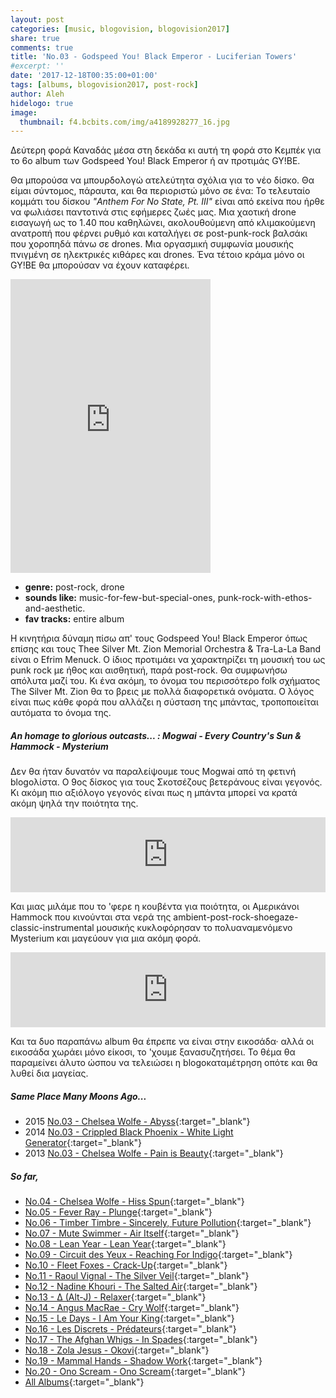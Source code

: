 ```yaml
---
layout: post
categories: [music, blogovision, blogovision2017]
share: true
comments: true
title: 'No.03 - Godspeed You! Black Emperor - Luciferian Towers'
#excerpt: ''
date: '2017-12-18T00:35:00+01:00'
tags: [albums, blogovision2017, post-rock]
author: Aleh
hidelogo: true
image:
  thumbnail: f4.bcbits.com/img/a4189928277_16.jpg
---
```

Δεύτερη φορά Καναδάς μέσα στη δεκάδα κι αυτή τη φορά στο Κεμπέκ για το 6ο album των Godspeed You! Black Emperor ή αν προτιμάς GY!BE. 

Θα μπορούσα να μπουρδολογώ ατελεύτητα σχόλια για το νέο δίσκο. Θα είμαι σύντομος, πάραυτα, και θα περιοριστώ μόνο σε ένα: Το τελευταίο κομμάτι του δίσκου *"Anthem For No State, Pt. III"* είναι από εκείνα που ήρθε να φωλιάσει παντοτινά στις εφήμερες ζωές μας. Μια χαοτική drone εισαγωγή ως το 1.40 που καθηλώνει, ακολουθούμενη από κλιμακούμενη ανατροπή που φέρνει ρυθμό και καταλήγει σε post-punk-rock βαλσάκι που χοροπηδά πάνω σε drones. Μια οργασμική συμφωνία μουσικής πνιγμένη σε ηλεκτρικές κιθάρες και drones. Ένα τέτοιο κράμα μόνο οι GY!BE θα μπορούσαν να έχουν καταφέρει.

<iframe class="invisible center" style="border: 0; width: 320px; height: 470px;" src="https://bandcamp.com/EmbeddedPlayer/album=233434656/size=large/bgcol=ffffff/linkcol=0687f5/tracklist=false/track=634940311/transparent=true/" seamless><a href="http://godspeedyoublackemperor.bandcamp.com/album/luciferian-towers">&quot;Luciferian Towers&quot; by Godspeed You! Black Emperor</a></iframe>

* **genre:** post-rock, drone
* **sounds like:** music-for-few-but-special-ones, punk-rock-with-ethos-and-aesthetic.
* **fav tracks:** entire album

H κινητήρια δύναμη πίσω απ' τους Godspeed You! Black Emperor όπως επίσης και τους Thee Silver Mt. Zion Memorial Orchestra & Tra-La-La Band είναι ο Efrim Menuck. Ο ίδιος προτιμάει να χαρακτηρίζει τη μουσική του ως punk rock με ήθος και αισθητική, παρά post-rock. Θα συμφωνήσω απόλυτα μαζί του. Κι ένα ακόμη, το όνομα του περισσότερο folk σχήματος The Silver Mt. Zion θα το βρεις με πολλά διαφορετικά ονόματα. Ο λόγος είναι πως κάθε φορά που αλλάζει η σύσταση της μπάντας, τροποποιείται αυτόματα το όνομα της.

<div class="text-divider"></div>

##### <i class="fa fa-hand-o-right"></i> An homage to glorious outcasts... : Mogwai - Every Country's Sun & Hammock - Mysterium
Δεν θα ήταν δυνατόν να παραλείψουμε τους Mogwai από τη φετινή blogoλίστα. Ο 9ος δίσκος για τους Σκοτσέζους βετεράνους είναι γεγονός. Κι ακόμη πιο αξιόλογο γεγονός είναι πως η μπάντα μπορεί να κρατά ακόμη ψηλά την ποιότητα της.

<iframe style="border: 0; width: 100%; height: 120px;" src="https://bandcamp.com/EmbeddedPlayer/album=3548762563/size=large/bgcol=ffffff/linkcol=0687f5/tracklist=false/artwork=small/track=3539490566/transparent=true/" seamless><a href="http://temporaryresidence.bandcamp.com/album/every-countrys-sun">Every Country&#39;s Sun by Mogwai</a></iframe>

Και μιας μιλάμε που το 'φερε η κουβέντα για ποιότητα, οι Αμερικάνοι Hammock που κινούνται στα νερά της ambient-post-rock-shoegaze-classic-instrumental μουσικής κυκλοφόρησαν το πολυαναμενόμενο Mysterium και μαγεύουν για μια ακόμη φορά.

<iframe style="border: 0; width: 100%; height: 120px;" src="http://bandcamp.com/EmbeddedPlayer/album=3053041602/size=large/bgcol=ffffff/linkcol=0687f5/tracklist=false/artwork=small/track=3494547015/transparent=true/" seamless><a href="http://shop.hammockmusic.com/album/mysterium">Mysterium by Hammock</a></iframe>

Και τα δυο παραπάνω album θα έπρεπε να είναι στην εικοσάδα· αλλά οι εικοσάδα χωράει μόνο είκοσι, το 'χουμε ξανασυζητήσει. Το θέμα θα παραμείνει άλυτο ώσπου να τελειώσει η blogoκαταμέτρηση οπότε και θα λυθεί δια μαγείας.

##### <i class="fa fa-hand-o-right"></i> Same Place Many Moons Ago...

* 2015 [No.03 - Chelsea Wolfe - Abyss](/music/blogovision/blogovision2015/blogovision2015-no03/){:target="_blank"}
* 2014 [No.03 - Crippled Black Phoenix - White Light Generator](/music/blogovision/blogovision2014/blogovision2014-no03/){:target="_blank"}
* 2013 [No.03 - Chelsea Wolfe - Pain is Beauty](/music/blogovision/blogovision2013/blogovision2013-no03/){:target="_blank"}

##### <i class="fa fa-hand-o-right"></i> So far,

* [No.04 - Chelsea Wolfe - Hiss Spun](/music/blogovision/blogovision2017/no04/){:target="_blank"}
* [No.05 - Fever Ray - Plunge](/music/blogovision/blogovision2017/no05/){:target="_blank"}
* [No.06 - Timber Timbre - Sincerely, Future Pollution](/music/blogovision/blogovision2017/no06/){:target="_blank"}
* [No.07 - Mute Swimmer - Air Itself](/music/blogovision/blogovision2017/no07/){:target="_blank"}
* [No.08 - Lean Year - Lean Year](/music/blogovision/blogovision2017/no08/){:target="_blank"}
* [No.09 - Circuit des Yeux - Reaching For Indigo](/music/blogovision/blogovision2017/no09/){:target="_blank"}
* [No.10 - Fleet Foxes - Crack-Up](/music/blogovision/blogovision2017/no10/){:target="_blank"}
* [No.11 - Raoul Vignal - The Silver Veil](/music/blogovision/blogovision2017/no11/){:target="_blank"}
* [No.12 - Nadine Khouri - The Salted Air](/music/blogovision/blogovision2017/no12/){:target="_blank"}
* [No.13 - ∆ (Alt-J) - Relaxer](/music/blogovision/blogovision2017/no13/){:target="_blank"}
* [No.14 - Angus MacRae - Cry Wolf](/music/blogovision/blogovision2017/no14/){:target="_blank"}
* [No.15 - Le Days - I Am Your King](/music/blogovision/blogovision2017/no15/){:target="_blank"}
* [No.16 - Les Discrets - Prédateurs](/music/blogovision/blogovision2017/no16/){:target="_blank"}
* [No.17 - The Afghan Whigs - In Spades](/music/blogovision/blogovision2017/no17/){:target="_blank"}
* [No.18 - Zola Jesus - Okovi](/music/blogovision/blogovision2017/no18/){:target="_blank"}
* [No.19 - Mammal Hands - Shadow Work](/music/blogovision/blogovision2017/no19/){:target="_blank"}
* [No.20 - Ono Scream - Ono Scream](/music/blogovision/blogovision2017/no20/){:target="_blank"}
* [All Albums](/music/albums/2017/){:target="_blank"}